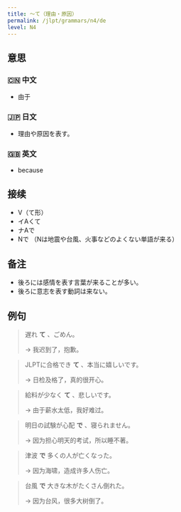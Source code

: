 ```yaml
---
title: 〜て（理由・原因）
permalink: /jlpt/grammars/n4/de
level: N4
---
```


## 意思

### 🇨🇳 中文

- 由于

### 🇯🇵 日文

- 理由や原因を表す。

### 🇬🇧 英文

- because

## 接续

- V（て形）
- イAくて
- ナAで
- Nで （Nは地震や台風、火事などのよくない単語が来る）

## 备注

- 後ろには感情を表す言葉が来ることが多い。
- 後ろに意志を表す動詞は来ない。

## 例句

> 遅れ **て** 、ごめん。
>
> → 我迟到了，抱歉。

> JLPTに合格でき **て** 、本当に嬉しいです。
>
> → 日检及格了，真的很开心。

> 給料が少なく **て** 、悲しいです。
>
> → 由于薪水太低，我好难过。

> 明日の試験が心配 **で** 、寝られません。
>
> → 因为担心明天的考试，所以睡不著。

> 津波 **で** 多くの人が亡くなった。
>
> → 因为海啸，造成许多人伤亡。

> 台風 **で** 大きな木がたくさん倒れた。
>
> → 因为台风，很多大树倒了。

